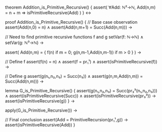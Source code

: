 theorem Addition_is_Primitive_Recursive() {
  assert(
    ∀Add: ℕ²→ℕ, Add(n,m) = n + m ⇒ 
    isPrimitiveRecursive(Add)
  )
} ↔

proof Addition_is_Primitive_Recursive() {
  // Base case observation
  assert(Add(n,0) = n) ∧
  assert(Add(n,m+1) = Succ(Add(n,m))) →

  // Need to find primitive recursive functions f and g
  setVar(f: ℕ→ℕ) ∧
  setVar(g: ℕ³→ℕ) →
  
  assert(
    Add(n,m) = {
      f(n) if m = 0;
      g(n,m-1,Add(n,m-1)) if m > 0
    }
  ) →

  // Define f
  assert(f(n) = n) ∧
  assert(f = pr₁¹) ∧
  assert(isPrimitiveRecursive(f)) →

  // Define g
  assert(g(n₁,n₂,n₃) = Succ(n₃)) ∧
  assert(g(n,m,Add(n,m)) = Succ(Add(n,m))) →

  lemma G_is_Primitive_Recursive() {
    assert(g(n₁,n₂,n₃) = Succ(pr₃³(n₁,n₂,n₃))) ∧
    assert(isPrimitiveRecursive(Succ)) ∧
    assert(isPrimitiveRecursive(pr₃³)) →
    assert(isPrimitiveRecursive(g))
  } →

  apply(G_is_Primitive_Recursive()) →

  // Final conclusion
  assert(Add = PrimitiveRecursion(pr₁¹,g)) →
  assert(isPrimitiveRecursive(Add))
}